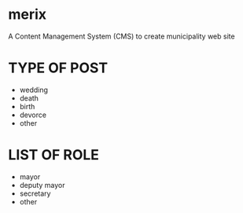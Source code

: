 # merix
A Content Management System (CMS) to create municipality web site

# TYPE OF POST
- wedding
- death
- birth
- devorce
- other

# LIST OF ROLE

- mayor
- deputy mayor
- secretary
- other